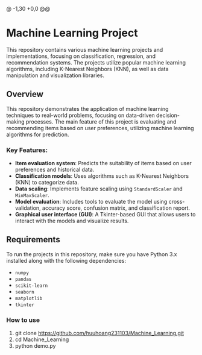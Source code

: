 @ -1,30 +0,0 @@
# Machine Learning Project

This repository contains various machine learning projects and implementations, focusing on classification, regression, and recommendation systems. The projects utilize popular machine learning algorithms, including K-Nearest Neighbors (KNN), as well as data manipulation and visualization libraries.

## Overview

This repository demonstrates the application of machine learning techniques to real-world problems, focusing on data-driven decision-making processes. The main feature of this project is evaluating and recommending items based on user preferences, utilizing machine learning algorithms for prediction.

### Key Features:
- **Item evaluation system**: Predicts the suitability of items based on user preferences and historical data.
- **Classification models**: Uses algorithms such as K-Nearest Neighbors (KNN) to categorize data.
- **Data scaling**: Implements feature scaling using `StandardScaler` and `MinMaxScaler`.
- **Model evaluation**: Includes tools to evaluate the model using cross-validation, accuracy score, confusion matrix, and classification report.
- **Graphical user interface (GUI)**: A Tkinter-based GUI that allows users to interact with the models and visualize results.

## Requirements

To run the projects in this repository, make sure you have Python 3.x installed along with the following dependencies:

- `numpy`
- `pandas`
- `scikit-learn`
- `seaborn`
- `matplotlib`
- `tkinter`
 ### How to use
 1. git clone https://github.com/huuhoang231103/Machine_Learning.git
 2. cd Machine_Learning
 3. python demo.py
